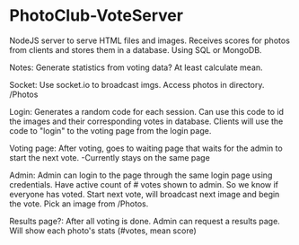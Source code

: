 # PhotoClub-VoteServer

NodeJS server to serve HTML files and images.
Receives scores for photos from clients and stores them in a database. Using SQL or MongoDB.

Notes:
Generate statistics from voting data? At least calculate mean.

Socket:
Use socket.io to broadcast imgs.
Access photos in directory. /Photos

Login:
Generates a random code for each session.
Can use this code to id the images and their corresponding votes in database.
Clients will use the code to "login" to the voting page from the login page.

Voting page:
After voting, goes to waiting page that waits for the admin to start the next vote.
	-Currently stays on the same page

Admin:
Admin can login to the page through the same login page using credentials.
Have active count of # votes shown to admin. So we know if everyone has voted.
Start next vote, will broadcast next image and begin the vote.
Pick an image from /Photos.

Results page?:
After all voting is done. Admin can request a results page.
Will show each photo's stats (#votes, mean score)